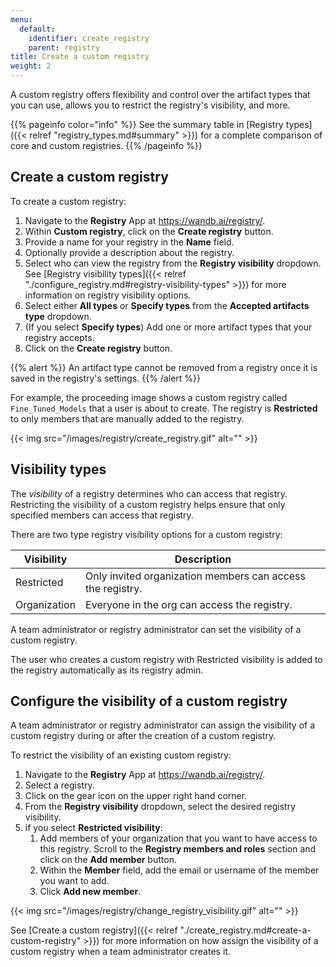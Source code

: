 ```yaml
---
menu:
  default:
    identifier: create_registry
    parent: registry
title: Create a custom registry
weight: 2
---
```


A custom registry offers flexibility and control over the artifact types that you can use, allows you to restrict the registry's visibility, and more.

{{% pageinfo color="info" %}}
See the summary table in [Registry types]({{< relref "registry_types.md#summary" >}}) for a complete comparison of core and custom registries.
{{% /pageinfo %}}


## Create a custom registry

To create a custom registry:
1. Navigate to the **Registry** App at https://wandb.ai/registry/.
2. Within **Custom registry**, click on the **Create registry** button.
3. Provide a name for your registry in the **Name** field.
4. Optionally provide a description about the registry.
5. Select who can view the registry from the **Registry visibility** dropdown. See [Registry visibility types]({{< relref "./configure_registry.md#registry-visibility-types" >}}) for more information on registry visibility options.
6. Select either **All types** or **Specify types** from the **Accepted artifacts type** dropdown.
7. (If you select **Specify types**) Add one or more artifact types that your registry accepts.
8. Click on the **Create registry** button. 

{{% alert %}}
An artifact type cannot be removed from a registry once it is saved in the registry's settings.
{{% /alert %}}

For example, the proceeding image shows a custom registry called `Fine_Tuned_Models` that a user is about to create. The registry is **Restricted** to only members that are manually added to the registry.

{{< img src="/images/registry/create_registry.gif" alt="" >}}

## Visibility types

The *visibility* of a registry determines who can access that registry. Restricting the visibility of a custom registry helps ensure that only specified members can access that registry.

There are two type registry visibility options for a custom registry: 

| Visibility | Description |
| --- | --- | 
| Restricted   | Only invited organization members can access the registry.| 
| Organization | Everyone in the org can access the registry. |

A team administrator or registry administrator can set the visibility of a custom registry.

The user who creates a custom registry with Restricted visibility is added to the registry automatically as its registry admin. 


## Configure the visibility of a custom registry

A team administrator or registry administrator can assign the visibility of a custom registry during or after the creation of a custom registry. 

To restrict the visibility of an existing custom registry:

1. Navigate to the **Registry** App at https://wandb.ai/registry/.
2. Select a registry.
3. Click on the gear icon on the upper right hand corner.
4. From the **Registry visibility** dropdown, select the desired registry visibility.
5. if you select **Restricted visibility**:
   1. Add members of your organization that you want to have access to this registry. Scroll to the **Registry members and roles** section and click on the **Add member** button. 
   2. Within the **Member** field, add the email or username of the member you want to add.
   3. Click **Add new member**.

{{< img src="/images/registry/change_registry_visibility.gif" alt="" >}}

See [Create a custom registry]({{< relref "./create_registry.md#create-a-custom-registry" >}}) for more information on how assign the visibility of a custom registry when a team administrator creates it.

